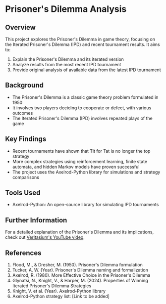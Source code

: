 # Prisoner's Dilemma Analysis

## Overview
This project explores the Prisoner's Dilemma in game theory, focusing on the Iterated Prisoner's Dilemma (IPD) and recent tournament results. It aims to:

1. Explain the Prisoner's Dilemma and its iterated version
2. Analyze results from the most recent IPD tournament
3. Provide original analysis of available data from the latest IPD tournament

## Background
- The Prisoner's Dilemma is a classic game theory problem formulated in 1950
- It involves two players deciding to cooperate or defect, with various outcomes
- The Iterated Prisoner's Dilemma (IPD) involves repeated plays of the game

## Key Findings
- Recent tournaments have shown that Tit for Tat is no longer the top strategy
- More complex strategies using reinforcement learning, finite state automata, and hidden Markov models have proven successful
- The project uses the Axelrod-Python library for simulations and strategy comparisons

## Tools Used
- Axelrod-Python: An open-source library for simulating IPD tournaments

## Further Information
For a detailed explanation of the Prisoner's Dilemma and its implications, check out [Veritasium's YouTube video](https://www.youtube.com/watch?v=mScpHTIi-kM).

## References
1. Flood, M., & Dresher, M. (1950). Prisoner's Dilemma formulation
2. Tucker, A. W. (Year). Prisoner's Dilemma naming and formalization
3. Axelrod, R. (1980). More Effective Choice in the Prisoner's Dilemma
4. Glynatsi, N., Knight, V., & Harper, M. (2024). Properties of Winning Iterated Prisoner's Dilemma Strategies
5. Knight, V. et al. (Year). Axelrod-Python library
6. Axelrod-Python strategy list: [Link to be added]